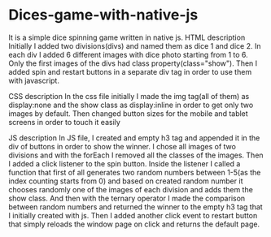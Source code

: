 # Dices-game-with-native-js
It is a simple dice spinning game written in native js.
HTML description
Initially I added two divisions(divs) and named them as dice 1 and dice 2. In each div I added 6 different images with dice photo starting from 1 to 6. Only the first images of the divs had class property(class="show").
Then I added spin and restart buttons in a separate div tag in order to use them with javascript.

CSS description
In the css file initially I made the img tag(all of them) as display:none and the show class as display:inline in order to get only two images by default.
Then changed button sizes for the mobile and tablet screens in order to touch it easily

JS description
In JS file, I created and empty h3 tag and appended it in the div of buttons in order to show the winner. 
I chose all images of two divisions and with the forEach I removed all the classes of the images. Then I added a click listener to the spin button. Inside the listener I called a function that first of all generates two random numbers between 1-5(as the index counting starts from 0) and based on created random number it chooses randomly one of the images of each division and adds them the show class. And then with the ternary operator I made the comparison between random numbers and returned the winner to the empty h3 tag that I initially created with js.
Then I added another click event to restart button that simply reloads the window page on click and returns the default page. 


